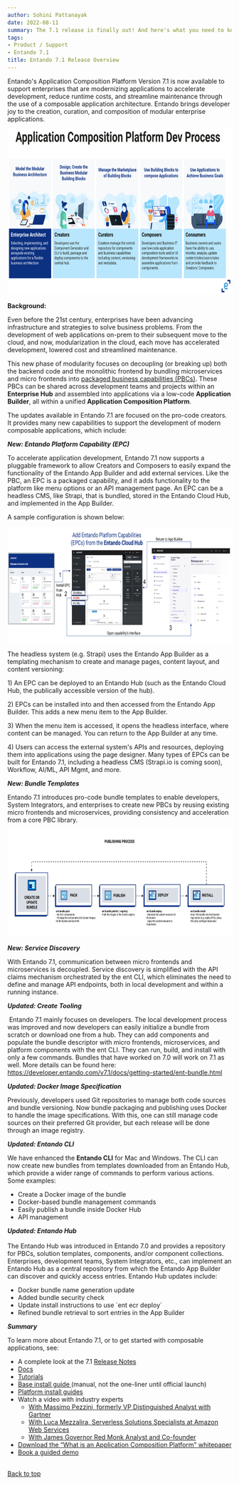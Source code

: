 ```yaml
---
author: Sohini Pattanayak
date: 2022-08-11
summary: The 7.1 release is finally out! And here's what you need to know about the new features and updates!
tags:
- Product / Support
- Entando 7.1
title: Entando 7.1 Release Overview
---
```


Entando's Application Composition Platform Version 7.1 is now available to support enterprises that are modernizing applications to accelerate development, reduce runtime costs, and streamline maintenance through the use of a composable application architecture. Entando brings developer joy to the creation, curation, and composition of modular enterprise applications.

<img src="./images/2022-08-11-acp-process.png" width="720" height="372.6">

<strong>Background:&nbsp;</strong>

Even before the 21st century, enterprises have been advancing infrastructure and strategies to solve business problems. From the development of web applications on-prem to their subsequent move to the cloud, and now, modularization in the cloud, each move has accelerated development, lowered cost and streamlined maintenance.

This new phase of modularity focuses on decoupling (or breaking up) both the backend code and the monolithic frontend by bundling microservices and micro frontends into <a href="https://youtu.be/RkGBpLQ-070">packaged business capabilities (PBCs)</a>. These PBCs can be shared across development teams and projects within an <strong>Enterprise Hub</strong> and assembled into applications via a low-code <strong>Application Builder</strong>, all within a unified <strong>Application Composition Platform</strong>. 

The updates available in Entando 7.1 are focused on the pro-code creators. It provides many new capabilities to support the development of modern composable applications, which include:

<em><strong>New: Entando Platform Capability (EPC)</strong></em>

To accelerate application development, Entando 7.1 now supports a pluggable framework to allow Creators and Composers to easily expand the functionality of the Entando App Builder and add external services. Like the PBC, an EPC is a packaged capability, and it adds functionality to the platform like menu options or an API management page. An EPC can be a headless CMS, like Strapi, that is bundled, stored in the Entando Cloud Hub, and implemented in the App Builder.

A sample configuration is shown below:

<img src="./images/2022-08-11-acp-capabilities.png" width="720" height="259.3">

<p>The headless system (e.g. Strapi) uses the Entando App Builder as a templating mechanism to create and manage pages, content layout, and content versioning:&nbsp;</p>

<p>1) An EPC can be deployed to an Entando Hub (such as the Entando Cloud Hub, the publically accessible version of the hub).&nbsp;</p>

<p>2) EPCs can be installed into and then accessed from the Entando App Builder. This adds a new menu item to the App Builder.&nbsp;</p>

<p>3) When the menu item is accessed, it opens the headless interface, where content can be managed. You can return to the App Builder at any time.</p>

<p>4) Users can access the external system's APIs and resources, deploying them into applications using the page designer. Many types of EPCs can be built for Entando 7.1, including a headless CMS (Strapi.io is coming soon), Workflow, AI/ML, API Mgmt, and more.&nbsp;&nbsp;</p>

<p><em><strong>New: Bundle Templates</strong></em></p>

<p>Entando 7.1 introduces pro-code bundle templates to&nbsp;enable developers, System Integrators, and enterprises to create new PBCs by reusing existing micro frontends and microservices, providing consistency and acceleration from a core PBC library.</p>

<img src="./images/2022-08-11-publishing.png" width="720" height="239.8">

<p><em><strong>New: Service Discovery</strong></em></p>

<p>With Entando 7.1, communication between micro frontends and microservices is decoupled. Service discovery is simplified with the API claims mechanism orchestrated by the ent CLI, which eliminates the need to define and manage API endpoints, both in local development and within a running instance.</p>

<p><em><strong>Updated: Create Tooling</strong></em></p>

<p>&nbsp;Entando 7.1 mainly focuses on developers. The local development process was improved and now developers can easily initialize a bundle from scratch or download one from a hub. They can add components and populate the bundle descriptor with micro frontends, microservices, and platform components with the ent CLI. They can run, build, and install with only a few commands. Bundles that have worked on 7.0 will work on 7.1 as well. More details can be found here: <a href="https://developer.entando.com/v7.1/docs/getting-started/ent-bundle.html">https://developer.entando.com/v7.1/docs/getting-started/ent-bundle.html</a></p>

<p><em><strong>Updated: Docker Image Specification</strong></em></p>

<p>Previously, developers used Git repositories to manage both code sources and bundle versioning. Now bundle packaging and publishing uses Docker to handle the image specifications. With this, one can still manage code sources on their preferred Git provider, but each release will be done through an image registry.&nbsp;&nbsp;</p>

<p><em><strong>Updated: Entando CLI&nbsp;</strong></em></p>

<p>We have enhanced the <strong>Entando CLI</strong> for Mac and Windows. The CLI can now create new bundles from templates downloaded from an Entando Hub, which provide a wider range of commands to perform various actions. Some examples:</p>

<ul>
	<li>Create a Docker image of the bundle</li>
	<li>Docker-based bundle management commands</li>
	<li>Easily publish a bundle inside Docker Hub</li>
	<li>API management</li>
</ul>

<p><em><strong>Updated: Entando Hub</strong></em><br />
<br />
The Entando Hub was introduced in Entando 7.0 and provides a repository for PBCs, solution templates, components, and/or component collections. Enterprises, development teams, System Integrators, etc., can implement an Entando Hub as a central repository from which the Entando App Builder can discover and quickly access entries. Entando Hub updates include:&nbsp;</p>

<ul>
	<li>Docker bundle name generation update</li>
	<li>Added bundle security check</li>
	<li>Update install instructions to use `ent ecr deploy`</li>
	<li>Refined bundle retrieval to sort entries in the App Builder</li>
</ul>

<p><em><strong>Summary</strong></em></p>

<p>To learn more about Entando 7.1, or to get started with composable applications, see:</p>

<ul>
	<li>A complete look at the 7.1 <a href="https://developer.entando.com/v7.1/docs/releases/">Release Notes</a></li>
	<li><a href="https://developer.entando.com/v7.1/docs/">Docs</a></li>
	<li><a href="https://developer.entando.com/v7.1/docs/">Tutorials</a></li>
	<li><a href="https://developer.entando.com/v7.1/docs/getting-started/#install-kubernetes">Base install guide </a>(manual, not the one-liner until official launch)</li>
	<li><a href="https://developer.entando.com/v7.1/tutorials/#operations">Platform install guides</a></li>
	<li>Watch a video with industry experts
	<ul>
		<li><a href="https://www.youtube.com/watch?v=fWbLQDZBEio">With Massimo Pezzini, formerly VP Distinguished Analyst with Gartner</a></li>
		<li><a href="https://www.youtube.com/watch?v=_pAILlnkLck">With Luca Mezzalira, Serverless Solutions Specialists at Amazon Web Services</a></li>
		<li><a href="https://www.youtube.com/watch?v=Lo5rfCNLCvo">With James Governor Red Monk Analyst and Co-founder</a></li>
	</ul>
	</li>
	<li><a href="https://discover.entando.com/en-us/what-is-an-application-composition-platform">Download the &ldquo;What is an Application Composition Platform&quot; whitepaper</a></li>
	<li><a href="https://entando.com/page/en/demo">Book a guided demo</a></li>
</ul>

</span><br><a href="#">Back to top</a></span></p>